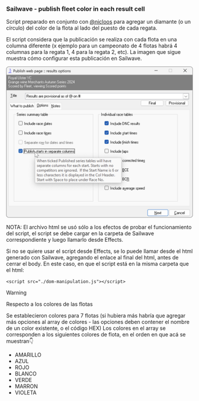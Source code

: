 ### Sailwave - publish fleet color in each result cell

Script preparado en conjunto con [@nicloos](https://github.com/nicloos/nicloos) para agregar un diamante (o un círculo) del color de la flota al lado del puesto de cada regata.

El script considera que la publicación se realiza con cada flota en una columna diferente (x ejemplo para un campeonato de 4 flotas habrá 4 columnas para la regata 1, 4 para la regata 2, etc). La imagen que sigue muestra cómo configurar esta publicación en Sailwave.

![Screenshot de como configurar la vista con columnas por flota en Sailwave](./sailwaveScreenShot.png)

NOTA: El archivo html se usó sólo a los efectos de probar el funcionamiento del script, el script se debe cargar en la carpeta de Sailwave correspondiente y luego llamarlo desde Effects.

Si no se quiere usar el script desde Effects, se lo puede llamar desde el html generado con Sailwave, agregando el enlace al final del html, antes de cerrar el body. En este caso, en que el script está en la misma carpeta que el html:

```
<script src="./dom-manipulation.js"></script>

```

> [!WARNING]
> Respecto a los colores de las flotas

Se establecieron colores para 7 flotas (si hubiera más habría que agregar más opciones al array de colores - las opciones deben contener el nombre de un color existente, o el código HEX)
Los colores en el array se corresponden a los siguientes colores de flota, en el orden en que acá se muestran👇

- AMARILLO
- AZUL
- ROJO
- BLANCO
- VERDE
- MARRON
- VIOLETA
